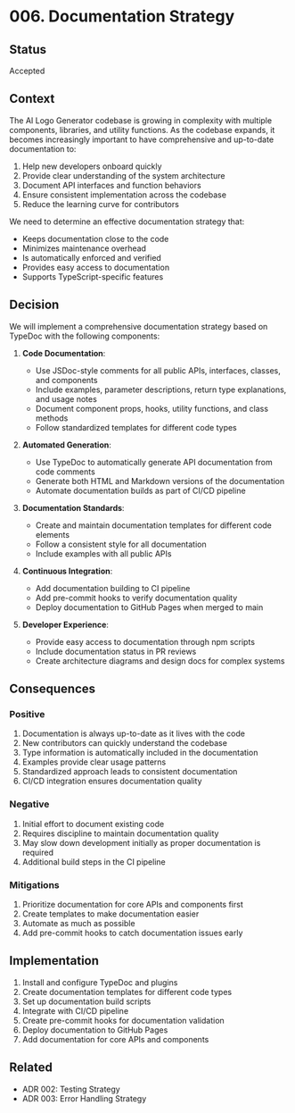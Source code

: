 # 006. Documentation Strategy

## Status

Accepted

## Context

The AI Logo Generator codebase is growing in complexity with multiple components, libraries, and utility functions. As the codebase expands, it becomes increasingly important to have comprehensive and up-to-date documentation to:

1. Help new developers onboard quickly
2. Provide clear understanding of the system architecture
3. Document API interfaces and function behaviors
4. Ensure consistent implementation across the codebase
5. Reduce the learning curve for contributors

We need to determine an effective documentation strategy that:
- Keeps documentation close to the code
- Minimizes maintenance overhead
- Is automatically enforced and verified
- Provides easy access to documentation
- Supports TypeScript-specific features

## Decision

We will implement a comprehensive documentation strategy based on TypeDoc with the following components:

1. **Code Documentation**:
   - Use JSDoc-style comments for all public APIs, interfaces, classes, and components
   - Include examples, parameter descriptions, return type explanations, and usage notes
   - Document component props, hooks, utility functions, and class methods
   - Follow standardized templates for different code types

2. **Automated Generation**:
   - Use TypeDoc to automatically generate API documentation from code comments
   - Generate both HTML and Markdown versions of the documentation
   - Automate documentation builds as part of CI/CD pipeline

3. **Documentation Standards**:
   - Create and maintain documentation templates for different code elements
   - Follow a consistent style for all documentation
   - Include examples with all public APIs

4. **Continuous Integration**:
   - Add documentation building to CI pipeline
   - Add pre-commit hooks to verify documentation quality
   - Deploy documentation to GitHub Pages when merged to main

5. **Developer Experience**:
   - Provide easy access to documentation through npm scripts
   - Include documentation status in PR reviews
   - Create architecture diagrams and design docs for complex systems

## Consequences

### Positive

1. Documentation is always up-to-date as it lives with the code
2. New contributors can quickly understand the codebase
3. Type information is automatically included in the documentation
4. Examples provide clear usage patterns
5. Standardized approach leads to consistent documentation
6. CI/CD integration ensures documentation quality

### Negative

1. Initial effort to document existing code
2. Requires discipline to maintain documentation quality
3. May slow down development initially as proper documentation is required
4. Additional build steps in the CI pipeline

### Mitigations

1. Prioritize documentation for core APIs and components first
2. Create templates to make documentation easier
3. Automate as much as possible
4. Add pre-commit hooks to catch documentation issues early

## Implementation

1. Install and configure TypeDoc and plugins
2. Create documentation templates for different code types
3. Set up documentation build scripts
4. Integrate with CI/CD pipeline
5. Create pre-commit hooks for documentation validation
6. Deploy documentation to GitHub Pages
7. Add documentation for core APIs and components

## Related

- ADR 002: Testing Strategy
- ADR 003: Error Handling Strategy